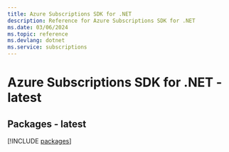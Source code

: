 ```yaml
---
title: Azure Subscriptions SDK for .NET
description: Reference for Azure Subscriptions SDK for .NET
ms.date: 03/06/2024
ms.topic: reference
ms.devlang: dotnet
ms.service: subscriptions
---
```

# Azure Subscriptions SDK for .NET - latest
## Packages - latest
[!INCLUDE [packages](subscriptions-index.md)]